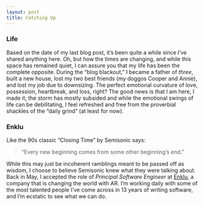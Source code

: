 ```yaml
---
layout: post
title: Catching Up
---
```

### Life

Based on the date of my last blog post, it’s been quite a while since I’ve shared anything here. Oh, but how the times are changing, and while this space has remained quiet, I can assure you that my life has been the complete opposite. During the “blog blackout,” I became a father of _three_, built a new house, lost my two best friends (my doggos Cooper and Annie), and lost my job due to downsizing. The perfect emotional curvature of love, possession, heartbreak, and loss, right? The good news is that I am here, I made it; the storm has mostly subsided and while the emotional swings of life can be debilitating, I feel refreshed and free from the proverbial shackles of the “daily grind” (at least for now).

### Enklu

Like the 90s classic “Closing Time” by Semisonic says:
> “Every new beginning comes from some other beginning’s end.” 

While this may just be incoherent ramblings meant to be passed off as wisdom, I choose to believe Semisonic knew what they were talking about. Back in May, I accepted the role of _Principal Software Engineer_ at [Enklu](http://www.enklu.com), a company that is changing the world with AR. I’m working daily with some of the most talented people I’ve come across in 13 years of writing software, and I’m ecstatic to see what we can do.
